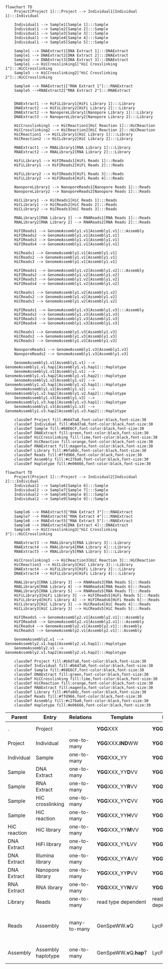 ```mermaid

flowchart TD
    Project[Project 1]:::Project --> Individual1[Individual 1]:::Individual
    
    Individual1 --> Sample1[Sample 1]:::Sample
    Individual1 --> Sample2[Sample 2]:::Sample
    Individual1 --> Sample3[Sample 3]:::Sample
    Individual1 --> Sample4[Sample 4]:::Sample
    Individual1 --> Sample5[Sample 5]:::Sample
    
    Sample1 --> DNAExtract1[DNA Extract 1]:::DNAExtract
    Sample1 --> DNAExtract2[DNA Extract 2]:::DNAExtract
    Sample2 --> DNAExtract3[DNA Extract 3]:::DNAExtract
    Sample1 --> HiCCrosslinking1["HiC Crosslinking 1"]:::HiCCrosslinking 
    Sample3 --> HiCCrosslinking2["HiC Crosslinking 2"]:::HiCCrosslinking
    
    Sample4 --> RNAExtract1["RNA Extract 1"]:::RNAExtract
    Sample5 -->RNAExtract2["RNA Extract 2"]:::RNAExtract

    
    DNAExtract1 --> HiFiLibrary1[HiFi Library 1]:::Library
    DNAExtract2 --> HiFiLibrary2[HiFi Library 2]:::Library
    DNAExtract2 --> NanoporeLibrary1[Nanopore Library 1]:::Library
    DNAExtract3 --> NanoporeLibrary2[Nanopore Library 2]:::Library
    
    HiCCrosslinking1 --> HiCReaction1[HiC Reaction 1]:::HiCReaction
    HiCCrosslinking2 --> HiCReaction2[HiC Reaction 2]:::HiCReaction
    HiCReaction1 --> HiCLibrary1[HiC Library 1]:::Library
    HiCReaction2 --> HiCLibrary2[HiC Library 2]:::Library
    
    RNAExtract1 --> RNALibrary1[RNA Library 1]:::Library
    RNAExtract2 --> RNALibrary2[RNA Library 2]:::Library
    
    HiFiLibrary1 --> HiFIReads1[HiFi Reads 1]:::Reads 
    HiFiLibrary1 --> HiFIReads2[HiFi Reads 2]:::Reads
    
    HiFiLibrary2 --> HiFIReads3[HiFi Reads 3]:::Reads
    HiFiLibrary2 --> HiFIReads4[HiFi Reads 4]:::Reads
    
    NanoporeLibrary1 --> NanoporeReads1[Nanopore Reads 1]:::Reads
    NanoporeLibrary2 --> NanoporeReads2[Nanopore Reads 1]:::Reads
    
    HiCLibrary1 --> HiСReads1[HiС Reads 1]:::Reads 
    HiCLibrary1 --> HiСReads2[HiС Reads 2]:::Reads
    HiCLibrary2 --> HiСReads3[HiС Reads 3]:::Reads
    
    RNALibrary1[RNA Library 1] --> RNAReads1[RNA Reads 1]:::Reads
    RNALibrary2[RNA Library 2] --> RNAReads2[RNA Reads 2]:::Reads
    
    HiFIReads1 --> GenomeAssembly1.v1[Assembly1.v1]:::Assembly
    HiFIReads2 --> GenomeAssembly1.v1[Assembly1.v1]
    HiFIReads3 --> GenomeAssembly1.v1[Assembly1.v1]
    HiFIReads4 --> GenomeAssembly1.v1[Assembly1.v1]
    
    HiСReads1 --> GenomeAssembly1.v1[Assembly1.v1]
    HiСReads2 --> GenomeAssembly1.v1[Assembly1.v1]
    HiСReads3 --> GenomeAssembly1.v1[Assembly1.v1]
    
    HiFIReads1 --> GenomeAssembly1.v2[Assembly1.v2]:::Assembly
    HiFIReads2 --> GenomeAssembly1.v2[Assembly1.v2]
    HiFIReads3 --> GenomeAssembly1.v2[Assembly1.v2]
    HiFIReads4 --> GenomeAssembly1.v2[Assembly1.v2]
    
    HiСReads1 --> GenomeAssembly1.v2[Assembly1.v2]
    HiСReads2 --> GenomeAssembly1.v2[Assembly1.v2]
    HiСReads3 --> GenomeAssembly1.v2[Assembly1.v2]
    
    HiFIReads1 --> GenomeAssembly1.v3[Assembly1.v3]:::Assembly
    HiFIReads2 --> GenomeAssembly1.v3[Assembly1.v3]
    HiFIReads3 --> GenomeAssembly1.v3[Assembly1.v3]
    HiFIReads4 --> GenomeAssembly1.v3[Assembly1.v3]
    
    HiСReads1 --> GenomeAssembly1.v3[Assembly1.v3]
    HiСReads2 --> GenomeAssembly1.v3[Assembly1.v3]
    HiСReads3 --> GenomeAssembly1.v3[Assembly1.v3]
    
    NanoporeReads1 --> GenomeAssembly1.v3[Assembly1.v3]
    NanoporeReads2 --> GenomeAssembly1.v3[Assembly1.v3]
    
    GenomeAssembly1.v1[Assembly1.v1] --> GenomeAssembly1.v1.hap1[Assembly1.v1.hap1]:::Haplotype
    GenomeAssembly1.v1[Assembly1.v1] --> GenomeAssembly1.v1.hap2[Assembly1.v1.hap2]:::Haplotype
    GenomeAssembly1.v2[Assembly1.v2] --> GenomeAssembly1.v2.hap1[Assembly1.v2.hap1]:::Haplotype
    GenomeAssembly1.v2[Assembly1.v2] --> GenomeAssembly1.v2.hap2[Assembly1.v2.hap2]:::Haplotype
    GenomeAssembly1.v3[Assembly1.v3] --> GenomeAssembly1.v3.hap1[Assembly1.v3.hap1]:::Haplotype
    GenomeAssembly1.v3[Assembly1.v3] --> GenomeAssembly1.v3.hap2[Assembly1.v3.hap2]:::Haplotype
    
    classDef Project fill:#b6d7a8,font-color:black,font-size:30
    classDef Individual fill:#b6d7a8,font-color:black,font-size:30
    classDef Sample fill:#68E6CF,font-color:black,font-size:30
    classDef DNAExtract fill:green,font-color:black,font-size:30
    classDef HiCCrosslinking fill:lime,font-color:black,font-size:30
    classDef HiCReaction fill:orange,font-color:black,font-size:30
    classDef RNAExtract fill:magenta,font-color:black,font-size:30
    classDef Library fill:#6fa8dc,font-color:black,font-size:30
    classDef Reads fill:#ffd966,font-color:black,font-size:30
    classDef Assembly fill:#c27ba0,font-color:black,font-size:30
    classDef Haplotype fill:#e06666,font-color:black,font-size:30

```

```mermaid
flowchart TD
    Project[Project 1]:::Project --> Individual2[Individual 2]:::Individual
    Individual2 --> Sample6[Sample 6]:::Sample
    Individual2 --> Sample7[Sample 7]:::Sample
    Individual2 --> Sample8[Sample 8]:::Sample
    Individual2 --> Sample9[Sample 9]:::Sample

    
    Sample6 --> RNAExtract3["RNA Extract 3"]:::RNAExtract
    Sample7 --> RNAExtract4["RNA Extract 4"]:::RNAExtract
    Sample8 --> RNAExtract5["RNA Extract 5"]:::RNAExtract
    Sample8 --> DNAExtract4[DNA Extract 4]:::DNAExtract
    Sample9 --> HiCCrosslinking3["HiC Crosslinking 3"]:::HiCCrosslinking
    
    RNAExtract3 --> RNALibrary3[RNA Library 3]:::Library
    RNAExtract4 --> RNALibrary4[RNA Library 4]:::Library
    RNAExtract5 --> RNALibrary5[RNA Library 5]:::Library
    
    HiCCrosslinking3 --> HiCReaction3[HiC Reaction 3]:::HiCReaction
    HiCReaction3 --> HiCLibrary3[HiC Library 3]:::Library
    DNAExtract4 --> HiFiLibrary3[HiFi Library 3]:::Library
    DNAExtract4 --> HiFiLibrary4[HiFi Library 4]:::Library
    
    RNALibrary3[RNA Library 3] --> RNAReads3[RNA Reads 5]:::Reads
    RNALibrary4[RNA Library 4] --> RNAReads4[RNA Reads 6]:::Reads
    RNALibrary5[RNA Library 5] --> RNAReads5[RNA Reads 7]:::Reads
    HiFiLibrary3[HiFi Library 3] --> HiFIReads5[HiFi Reads 5]:::Reads
    HiFiLibrary4[HiFi Library 4] --> HiFIReads6[HiFi Reads 6]:::Reads
    HiCLibrary3[HiC Library 3] --> HiСReads4[HiС Reads 4]:::Reads
    HiCLibrary3[HiC Library 3] --> HiСReads5[HiС Reads 5]:::Reads
    
    HiFIReads5 --> GenomeAssembly2.v1[Assembly2.v1]:::Assembly
    HiFIReads6 --> GenomeAssembly2.v1[Assembly2.v1]:::Assembly
    HiСReads4 --> GenomeAssembly2.v1[Assembly2.v1]:::Assembly
    HiСReads5 --> GenomeAssembly2.v1[Assembly2.v1]:::Assembly
    
    GenomeAssembly2.v1 --> GenomeAssembly2.v1.hap1[Assembly2.v1.hap1]:::Haplotype
    GenomeAssembly2.v1 --> GenomeAssembly2.v1.hap2[Assembly2.v1.hap2]:::Haplotype
    
    classDef Project fill:#b6d7a8,font-color:black,font-size:30
    classDef Individual fill:#b6d7a8,font-color:black,font-size:30
    classDef Sample fill:#68E6CF,font-color:black,font-size:30
    classDef DNAExtract fill:green,font-color:black,font-size:30
    classDef HiCCrosslinking fill:lime,font-color:black,font-size:30
    classDef HiCReaction fill:orange,font-color:black,font-size:30
    classDef RNAExtract fill:magenta,font-color:black,font-size:30
    classDef Library fill:#6fa8dc,font-color:black,font-size:30
    classDef Reads fill:#ffd966,font-color:black,font-size:30
    classDef Assembly fill:#c27ba0,font-color:black,font-size:30
    classDef Haplotype fill:#e06666,font-color:black,font-size:30

```

| Parent       | Entry              | Relations    | Template                       | Example                       | Comments                                                                 |
|--------------|--------------------|--------------|--------------------------------|-------------------------------|--------------------------------------------------------------------------|
| .            | Project            | .            | **YGG**XXX                     | **YGG**001                    | XXX - project number                                                     |
| Project      | Individual         | one-to-many  | **YGG**XXX<b>.IND</b>WW        | **YGG**001<b>.IND</b>01       | WW - individual number                                                   |
| Individual   | Sample             | one-to-many  | **YGG**XXX_YY                  | **YGG**001_01                 | YY - sample number                                                       |
| Sample       | DNA Extract        | one-to-many  | **YGG**XXX_YY**D**VV           | **YGG**001_01**D**02          | VV - attempt number                                                      |
| Sample       | RNA Extract        | one-to-many  | **YGG**XXX_YY**R**VV           | **YGG**001_02**R**03          | .                                                                        |
| Sample       | HiC crosslinking   | one-to-many  | **YGG**XXX_YY**C**VV           | **YGG**001_03**C**01          | .                                                                        |
| Sample       | HiC reaction       | one-to-many  | **YGG**XXX_YY**H**VV           | **YGG**001_03**H**02          | .                                                                        |
| HiC reaction | HiC library        | one-to-many  | **YGG**XXX_YY**M**VV           | **YGG**001_01**M**01          | .                                                                        |
| DNA Extract  | HiFi library       | one-to-many  | **YGG**XXX_YY**L**VV           | **YGG**001_01**L**01          | .                                                                        |
| DNA Extract  | Illumina library   | one-to-many  | **YGG**XXX_YY**A**VV           | **YGG**001_01**A**01          | .                                                                        |
| DNA Extract  | Nanopore library   | one-to-many  | **YGG**XXX_YY**P**VV           | **YGG**001_01**P**01          | .                                                                        |
| RNA Extract  | RNA library        | one-to-many  | **YGG**XXX_YY**N**VV           | **YGG**001_02**N**01          | .                                                                        |
| Library      | Reads              | one-to-many  | read type dependent            | read type dependent           | .                                                                        |
| Reads        | Assembly           | many-to-many | GenSpeWW<b>.v</b>Q             | LycPic1<b>.v</b>1             | Gen - genus, Spe - species, WW - individual number, Q - assembly version |
| Assembly     | Assembly haplotype | one-to-many  | GenSpeWW<b>.v</b>Q<b>.hap</b>T | LycPic1<b>.v</b>1<b>.hap</b>1 | T - (pseudo)haplotype number                                             |
